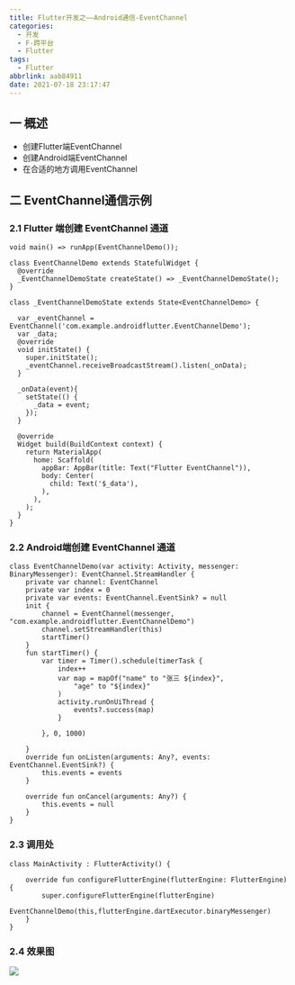 ```yaml
---
title: Flutter开发之——Android通信-EventChannel
categories:
  - 开发
  - F-跨平台
  - Flutter
tags:
  - Flutter
abbrlink: aab84911
date: 2021-07-18 23:17:47
---
```

## 一 概述

* 创建Flutter端EventChannel
* 创建Android端EventChannel
* 在合适的地方调用EventChannel

<!--more-->

## 二 EventChannel通信示例

### 2.1 Flutter 端创建 **EventChannel** 通道

```
void main() => runApp(EventChannelDemo());

class EventChannelDemo extends StatefulWidget {
  @override
  _EventChannelDemoState createState() => _EventChannelDemoState();
}

class _EventChannelDemoState extends State<EventChannelDemo> {

  var _eventChannel = EventChannel('com.example.androidflutter.EventChannelDemo');
  var _data;
  @override
  void initState() {
    super.initState();
    _eventChannel.receiveBroadcastStream().listen(_onData);
  }

  _onData(event){
    setState(() {
      _data = event;
    });
  }

  @override
  Widget build(BuildContext context) {
    return MaterialApp(
      home: Scaffold(
        appBar: AppBar(title: Text("Flutter EventChannel")),
        body: Center(
          child: Text('$_data'),
        ),
      ),
    );
  }
}
```

### 2.2 Android端创建 **EventChannel** 通道

```
class EventChannelDemo(var activity: Activity, messenger: BinaryMessenger): EventChannel.StreamHandler {
    private var channel: EventChannel
    private var index = 0
    private var events: EventChannel.EventSink? = null
    init {
        channel = EventChannel(messenger, "com.example.androidflutter.EventChannelDemo")
        channel.setStreamHandler(this)
        startTimer()
    }
    fun startTimer() {
        var timer = Timer().schedule(timerTask {
            index++
            var map = mapOf("name" to "张三 ${index}",
                "age" to "${index}"
            )
            activity.runOnUiThread {
                events?.success(map)
            }

        }, 0, 1000)

    }
    override fun onListen(arguments: Any?, events: EventChannel.EventSink?) {
        this.events = events
    }

    override fun onCancel(arguments: Any?) {
        this.events = null
    }
}
```

### 2.3 调用处

```
class MainActivity : FlutterActivity() {

    override fun configureFlutterEngine(flutterEngine: FlutterEngine) {
        super.configureFlutterEngine(flutterEngine)
        EventChannelDemo(this,flutterEngine.dartExecutor.binaryMessenger)
    }
}
```

### 2.4 效果图

![][1]


[1]:https://cdn.jsdelivr.net/gh/pgzxc/cdn@master/blog-flutter/flutter-event-channel-android-sample.gif